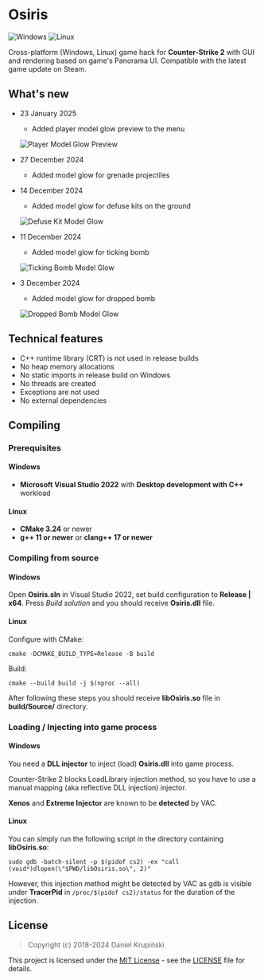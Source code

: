 # Osiris

![Windows](https://github.com/danielkrupinski/Osiris/workflows/Windows/badge.svg?branch=master&event=push)
![Linux](https://github.com/danielkrupinski/Osiris/workflows/Linux/badge.svg?branch=master&event=push)

Cross-platform (Windows, Linux) game hack for **Counter-Strike 2** with GUI and rendering based on game's Panorama UI. Compatible with the latest game update on Steam.

## What's new

* 23 January 2025
    * Added player model glow preview to the menu

    ![Player Model Glow Preview](https://github.com/user-attachments/assets/361ff865-2a0c-4145-9fd0-5ff397f50972)

* 27 December 2024
    * Added model glow for grenade projectiles

* 14 December 2024
    * Added model glow for defuse kits on the ground

    ![Defuse Kit Model Glow](https://github.com/user-attachments/assets/43dc555d-8c1d-40dc-b94a-3aa8f8396c7b)

* 11 December 2024
    * Added model glow for ticking bomb

    ![Ticking Bomb Model Glow](https://github.com/user-attachments/assets/6cadde5a-f999-4649-b483-9122e7b350ba)

* 3 December 2024
    * Added model glow for dropped bomb

    ![Dropped Bomb Model Glow](https://github.com/user-attachments/assets/a44d2a8e-399c-4638-8aa8-b49fac732c86)

## Technical features

* C++ runtime library (CRT) is not used in release builds
* No heap memory allocations
* No static imports in release build on Windows
* No threads are created
* Exceptions are not used
* No external dependencies

## Compiling

### Prerequisites

#### Windows

* **Microsoft Visual Studio 2022** with **Desktop development with C++** workload

#### Linux

* **CMake 3.24** or newer
* **g++ 11 or newer** or **clang++ 17 or newer**

### Compiling from source

#### Windows

Open **Osiris.sln** in Visual Studio 2022, set build configuration to **Release | x64**. Press *Build solution* and you should receive **Osiris.dll** file.

#### Linux

Configure with CMake:

    cmake -DCMAKE_BUILD_TYPE=Release -B build

Build:

    cmake --build build -j $(nproc --all)

After following these steps you should receive **libOsiris.so** file in **build/Source/** directory.

### Loading / Injecting into game process

#### Windows

You need a **DLL injector** to inject (load) **Osiris.dll** into game process.

Counter-Strike 2 blocks LoadLibrary injection method, so you have to use a manual mapping (aka reflective DLL injection) injector.

**Xenos** and **Extreme Injector** are known to be **detected** by VAC.

#### Linux

You can simply run the following script in the directory containing **libOsiris.so**:

    sudo gdb -batch-silent -p $(pidof cs2) -ex "call (void*)dlopen(\"$PWD/libOsiris.so\", 2)"

However, this injection method might be detected by VAC as gdb is visible under **TracerPid** in `/proc/$(pidof cs2)/status` for the duration of the injection.

## License

> Copyright (c) 2018-2024 Daniel Krupiński

This project is licensed under the [MIT License](https://opensource.org/licenses/mit-license.php) - see the [LICENSE](https://github.com/danielkrupinski/Osiris/blob/master/LICENSE) file for details.
